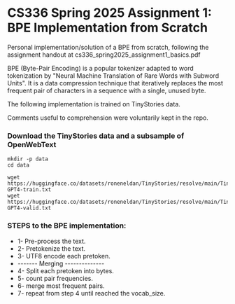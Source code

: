 # CS336 Spring 2025 Assignment 1: BPE Implementation from Scratch

Personal implementation/solution of a BPE from scratch, following the assignment handout at cs336_spring2025_assignment1_basics.pdf

BPE (Byte-Pair Encoding) is a popular tokenizer adapted to word tokenization by "Neural Machine Translation of Rare Words with Subword Units". It is a data compression technique that iteratively replaces the most frequent pair of characters in a sequence with a single, unused byte. 

The following implementation is trained on TinyStories data.

Comments useful to comprehension were voluntarily kept in the repo.

### Download the TinyStories data and a subsample of OpenWebText

```
mkdir -p data
cd data

wget https://huggingface.co/datasets/roneneldan/TinyStories/resolve/main/TinyStoriesV2-GPT4-train.txt
wget https://huggingface.co/datasets/roneneldan/TinyStories/resolve/main/TinyStoriesV2-GPT4-valid.txt
```

### STEPS to the BPE implementation: 

* 1- Pre-process the text.
* 2- Pretokenize the text.
* 3- UTF8 encode each pretoken.
* ------- Merging --------------
* 4- Split each pretoken into bytes.
* 5- count pair frequencies.
* 6- merge most frequent pairs.
* 7- repeat from step 4 until reached the vocab_size.
